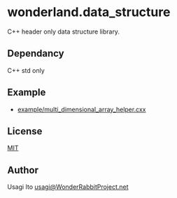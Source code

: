 wonderland.data_structure
===================

C++ header only data structure library.

## Dependancy

C++ std only

## Example

- [example/multi_dimensional_array_helper.cxx](example/multi_dimensional_array_helper.cxx)

## License

[MIT](LICENSE)
    
## Author

Usagi Ito <usagi@WonderRabbitProject.net>
